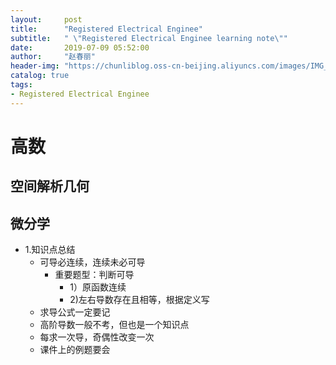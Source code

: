 ```yaml
---
layout:     post
title:      "Registered Electrical Enginee"
subtitle:   " \"Registered Electrical Enginee learning note\""
date:       2019-07-09 05:52:00
author:     "赵春丽"
header-img: "https://chunliblog.oss-cn-beijing.aliyuncs.com/images/IMG_20190709_062015.jpg"
catalog: true
tags:
- Registered Electrical Enginee
---
```

# 高数
## 空间解析几何

## 微分学
* 1.知识点总结
   * 可导必连续，连续未必可导
      * 重要题型：判断可导
         * 1）原函数连续 
         * 2)左右导数存在且相等，根据定义写
   * 求导公式一定要记
   * 高阶导数一般不考，但也是一个知识点
   * 每求一次导，奇偶性改变一次
   * 课件上的例题要会
   <div markdown="0">
   <a href=" http://latex.91maths.com/s/?JTVDYmVnaW4lN0JwbWF0cml4JTdEJTBBaSUyMCUyNiUyMGolMjAlMjYlMjBrJTVDJTVDJTBBeDElMjAlMjYlMjB5MSUyMCUyNiUyMHoxJTVDJTVDJTBBeDIlMjAlMjYlMjB5MiUyMCUyNiUyMHoyJTBBJTVDZW5kJTdCcG1hdHJpeCU3RA==" /></a></div>
   

